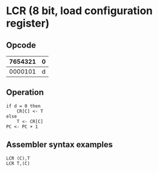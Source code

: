 # LCR (8 bit, load configuration register)

## Opcode
| 7654321 | 0 |
|---------|---|
| 0000101 | d |

## Operation
```
if d = 0 then
    CR[C] <- T
else
    T <- CR[C]
PC <- PC + 1
```

## Assembler syntax examples
```
LCR (C),T
LCR T,(C)
```
